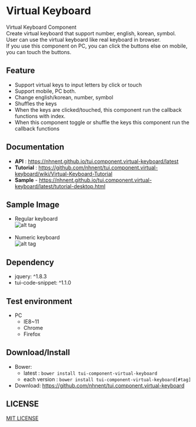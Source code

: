 Virtual Keyboard
===============
Virtual Keyboard Component<br>
Create virtual keyboard that support number, english, korean, symbol.<br>
User can use the virtual keyboard like real keyboard in browser.<br>
If you use this component on PC, you can click the buttons else on mobile, you can touch the buttons.

## Feature
* Support virtual keys to input letters by click or touch
* Support mobile, PC both.
* Change english/korean, number, symbol
* Shuffles the keys
* When the keys are clicked/touched, this component run the callback functions with index.
* When this component toggle or shuffle the keys this component run the callback functions

## Documentation
* **API** : https://nhnent.github.io/tui.component.virtual-keyboard/latest
* **Tutorial** : https://github.com/nhnent/tui.component.virtual-keyboard/wiki/Virtual-Keyboard-Tutorial
* **Sample** - https://nhnent.github.io/tui.component.virtual-keyboard/latest/tutorial-desktop.html


## Sample Image
* Regular keyboard<br>
![alt tag](https://nhnent.github.io/tui.component.virtual-keyboard/vknormal.png)<br><br>
* Numeric keyboard<br>
![alt tag](https://nhnent.github.io/tui.component.virtual-keyboard/vksample.png)

## Dependency
* jquery: ^1.8.3
* tui-code-snippet: ^1.1.0

## Test environment
* PC
	* IE8~11
	* Chrome
	* Firefox


## Download/Install
* Bower:
   * latest : `bower install tui-component-virtual-keyboard`
   * each version : `bower install tui-component-virtual-keyboard[#tag]`
* Download: https://github.com/nhnent/tui.component.virtual-keyboard

## LICENSE
[MIT LICENSE](https://github.com/nhnent/tui.component.virtual-keyboard/blob/master/LICENSE)

